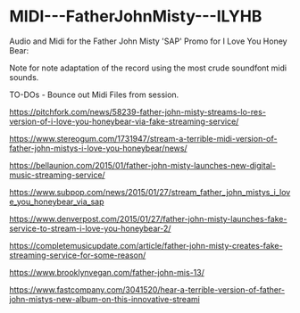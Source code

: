 # MIDI---FatherJohnMisty---ILYHB
Audio and Midi for the Father John Misty 'SAP' Promo for I Love You Honey Bear:

Note for note adaptation of the record using the most crude soundfont midi sounds. 

TO-DOs - Bounce out Midi Files from session.

https://pitchfork.com/news/58239-father-john-misty-streams-lo-res-version-of-i-love-you-honeybear-via-fake-streaming-service/

https://www.stereogum.com/1731947/stream-a-terrible-midi-version-of-father-john-mistys-i-love-you-honeybear/news/

https://bellaunion.com/2015/01/father-john-misty-launches-new-digital-music-streaming-service/

https://www.subpop.com/news/2015/01/27/stream_father_john_mistys_i_love_you_honeybear_via_sap

https://www.denverpost.com/2015/01/27/father-john-misty-launches-fake-service-to-stream-i-love-you-honeybear-2/

https://completemusicupdate.com/article/father-john-misty-creates-fake-streaming-service-for-some-reason/

https://www.brooklynvegan.com/father-john-mis-13/

https://www.fastcompany.com/3041520/hear-a-terrible-version-of-father-john-mistys-new-album-on-this-innovative-streami

